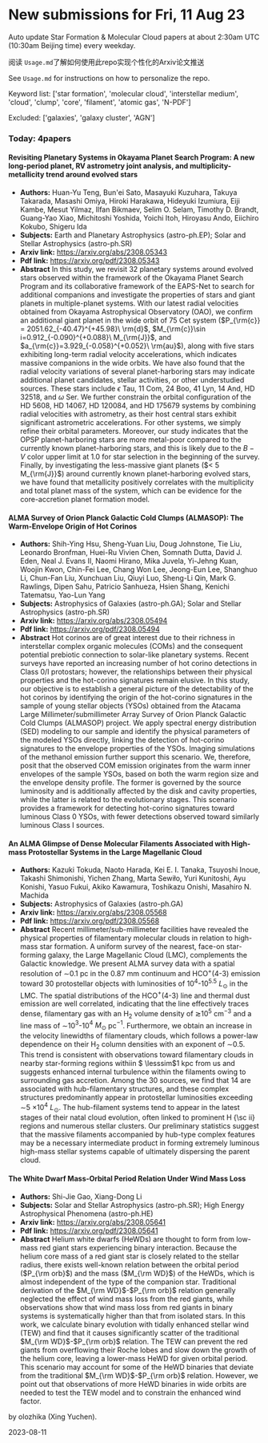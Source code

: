 # New submissions for Fri, 11 Aug 23
Auto update Star Formation & Molecular Cloud papers at about 2:30am UTC (10:30am Beijing time) every weekday.


阅读 `Usage.md`了解如何使用此repo实现个性化的Arxiv论文推送

See `Usage.md` for instructions on how to personalize the repo. 


Keyword list: ['star formation', 'molecular cloud', 'interstellar medium', 'cloud', 'clump', 'core', 'filament', 'atomic gas', 'N-PDF']


Excluded: ['galaxies', 'galaxy cluster', 'AGN']


### Today: 4papers 
#### Revisiting Planetary Systems in Okayama Planet Search Program: A new  long-period planet, RV astrometry joint analysis, and  multiplicity-metallicity trend around evolved stars
 - **Authors:** Huan-Yu Teng, Bun'ei Sato, Masayuki Kuzuhara, Takuya Takarada, Masashi Omiya, Hiroki Harakawa, Hideyuki Izumiura, Eiji Kambe, Mesut Yilmaz, Ilfan Bikmaev, Selim O. Selam, Timothy D. Brandt, Guang-Yao Xiao, Michitoshi Yoshida, Yoichi Itoh, Hiroyasu Ando, Eiichiro Kokubo, Shigeru Ida
 - **Subjects:** Earth and Planetary Astrophysics (astro-ph.EP); Solar and Stellar Astrophysics (astro-ph.SR)
 - **Arxiv link:** https://arxiv.org/abs/2308.05343
 - **Pdf link:** https://arxiv.org/pdf/2308.05343
 - **Abstract**
 In this study, we revisit 32 planetary systems around evolved stars observed within the framework of the Okayama Planet Search Program and its collaborative framework of the EAPS-Net to search for additional companions and investigate the properties of stars and giant planets in multiple-planet systems. With our latest radial velocities obtained from Okayama Astrophysical Observatory (OAO), we confirm an additional giant planet in the wide orbit of 75 Cet system ($P_{\rm{c}} = 2051.62_{-40.47}^{+45.98}\ \rm{d}$, $M_{\rm{c}}\sin i=0.912_{-0.090}^{+0.088}\ M_{\rm{J}}$, and $a_{\rm{c}}=3.929_{-0.058}^{+0.052}\ \rm{au}$), along with five stars exhibiting long-term radial velocity accelerations, which indicates massive companions in the wide orbits. We have also found that the radial velocity variations of several planet-harboring stars may indicate additional planet candidates, stellar activities, or other understudied sources. These stars include $\epsilon$ Tau, 11 Com, 24 Boo, 41 Lyn, 14 And, HD 32518, and $\omega$ Ser. We further constrain the orbital configuration of the HD 5608, HD 14067, HD 120084, and HD 175679 systems by combining radial velocities with astrometry, as their host central stars exhibit significant astrometric accelerations. For other systems, we simply refine their orbital parameters. Moreover, our study indicates that the OPSP planet-harboring stars are more metal-poor compared to the currently known planet-harboring stars, and this is likely due to the $B-V$ color upper limit at 1.0 for star selection in the beginning of the survey. Finally, by investigating the less-massive giant planets ($< 5 M_{\rm{J}}$) around currently known planet-harboring evolved stars, we have found that metallicity positively correlates with the multiplicity and total planet mass of the system, which can be evidence for the core-accretion planet formation model.
#### ALMA Survey of Orion Planck Galactic Cold Clumps (ALMASOP): The  Warm-Envelope Origin of Hot Corinos
 - **Authors:** Shih-Ying Hsu, Sheng-Yuan Liu, Doug Johnstone, Tie Liu, Leonardo Bronfman, Huei-Ru Vivien Chen, Somnath Dutta, David J. Eden, Neal J. Evans II, Naomi Hirano, Mika Juvela, Yi-Jehng Kuan, Woojin Kwon, Chin-Fei Lee, Chang Won Lee, Jeong-Eun Lee, Shanghuo Li, Chun-Fan Liu, Xunchuan Liu, Qiuyi Luo, Sheng-Li Qin, Mark G. Rawlings, Dipen Sahu, Patricio Sanhueza, Hsien Shang, Kenichi Tatematsu, Yao-Lun Yang
 - **Subjects:** Astrophysics of Galaxies (astro-ph.GA); Solar and Stellar Astrophysics (astro-ph.SR)
 - **Arxiv link:** https://arxiv.org/abs/2308.05494
 - **Pdf link:** https://arxiv.org/pdf/2308.05494
 - **Abstract**
 Hot corinos are of great interest due to their richness in interstellar complex organic molecules (COMs) and the consequent potential prebiotic connection to solar-like planetary systems. Recent surveys have reported an increasing number of hot corino detections in Class 0/I protostars; however, the relationships between their physical properties and the hot-corino signatures remain elusive. In this study, our objective is to establish a general picture of the detectability of the hot corinos by identifying the origin of the hot-corino signatures in the sample of young stellar objects (YSOs) obtained from the Atacama Large Millimeter/submillimeter Array Survey of Orion Planck Galactic Cold Clumps (ALMASOP) project. We apply spectral energy distribution (SED) modeling to our sample and identify the physical parameters of the modeled YSOs directly, linking the detection of hot-corino signatures to the envelope properties of the YSOs. Imaging simulations of the methanol emission further support this scenario. We, therefore, posit that the observed COM emission originates from the warm inner envelopes of the sample YSOs, based on both the warm region size and the envelope density profile. The former is governed by the source luminosity and is additionally affected by the disk and cavity properties, while the latter is related to the evolutionary stages. This scenario provides a framework for detecting hot-corino signatures toward luminous Class 0 YSOs, with fewer detections observed toward similarly luminous Class I sources.
#### An ALMA Glimpse of Dense Molecular Filaments Associated with High-mass  Protostellar Systems in the Large Magellanic Cloud
 - **Authors:** Kazuki Tokuda, Naoto Harada, Kei E. I. Tanaka, Tsuyoshi Inoue, Takashi Shimonishi, Yichen Zhang, Marta Sewiło, Yuri Kunitoshi, Ayu Konishi, Yasuo Fukui, Akiko Kawamura, Toshikazu Onishi, Masahiro N. Machida
 - **Subjects:** Astrophysics of Galaxies (astro-ph.GA)
 - **Arxiv link:** https://arxiv.org/abs/2308.05568
 - **Pdf link:** https://arxiv.org/pdf/2308.05568
 - **Abstract**
 Recent millimeter/sub-millimeter facilities have revealed the physical properties of filamentary molecular clouds in relation to high-mass star formation. A uniform survey of the nearest, face-on star-forming galaxy, the Large Magellanic Cloud (LMC), complements the Galactic knowledge. We present ALMA survey data with a spatial resolution of $\sim$0.1 pc in the 0.87 mm continuum and HCO$^{+}$(4-3) emission toward 30 protostellar objects with luminosities of 10$^4$-10$^{5.5}$ $L_{\odot}$ in the LMC. The spatial distributions of the HCO$^{+}$(4-3) line and thermal dust emission are well correlated, indicating that the line effectively traces dense, filamentary gas with an H$_2$ volume density of $\gtrsim$10$^5$ cm$^{-3}$ and a line mass of $\sim$10$^3$-10$^{4}$ $M_{\odot}$ pc$^{-1}$. Furthermore, we obtain an increase in the velocity linewidths of filamentary clouds, which follows a power-law dependence on their H$_2$ column densities with an exponent of $\sim$0.5. This trend is consistent with observations toward filamentary clouds in nearby star-forming regions withiin $ \lesssim$1 kpc from us and suggests enhanced internal turbulence within the filaments owing to surrounding gas accretion. Among the 30 sources, we find that 14 are associated with hub-filamentary structures, and these complex structures predominantly appear in protostellar luminosities exceeding $\sim$5 $\times$10$^4$ $L_{\odot}$. The hub-filament systems tend to appear in the latest stages of their natal cloud evolution, often linked to prominent H$\;${\sc ii} regions and numerous stellar clusters. Our preliminary statistics suggest that the massive filaments accompanied by hub-type complex features may be a necessary intermediate product in forming extremely luminous high-mass stellar systems capable of ultimately dispersing the parent cloud.
#### The White Dwarf Mass-Orbital Period Relation Under Wind Mass Loss
 - **Authors:** Shi-Jie Gao, Xiang-Dong Li
 - **Subjects:** Solar and Stellar Astrophysics (astro-ph.SR); High Energy Astrophysical Phenomena (astro-ph.HE)
 - **Arxiv link:** https://arxiv.org/abs/2308.05641
 - **Pdf link:** https://arxiv.org/pdf/2308.05641
 - **Abstract**
 Helium white dwarfs (HeWDs) are thought to form from low-mass red giant stars experiencing binary interaction. Because the helium core mass of a red giant star is closely related to the stellar radius, there exists well-known relation between the orbital period ($P_{\rm orb}$) and the mass ($M_{\rm WD}$) of the HeWDs, which is almost independent of the type of the companion star. Traditional derivation of the $M_{\rm WD}$-$P_{\rm orb}$ relation generally neglected the effect of wind mass loss from the red giants, while observations show that wind mass loss from red giants in binary systems is systematically higher than that from isolated stars. In this work, we calculate binary evolution with tidally enhanced stellar wind (TEW) and find that it causes significantly scatter of the traditional $M_{\rm WD}$-$P_{\rm orb}$ relation. The TEW can prevent the red giants from overflowing their Roche lobes and slow down the growth of the helium core, leaving a lower-mass HeWD for given orbital period. This scenario may account for some of the HeWD binaries that deviate from the traditional $M_{\rm WD}$-$P_{\rm orb}$ relation. However, we point out that observations of more HeWD binaries in wide orbits are needed to test the TEW model and to constrain the enhanced wind factor.


by olozhika (Xing Yuchen). 


2023-08-11
